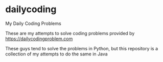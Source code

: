 # dailycoding
My Daily Coding Problems

These are my attempts to solve coding problems provided by https://dailycodingproblem.com

These guys tend to solve the problems in Python, but this repository is a collection of my 
attempts to do the same in Java
